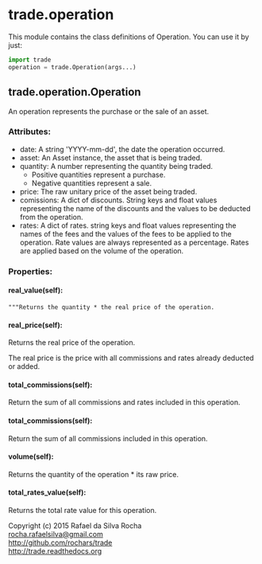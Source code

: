 # trade.operation

This module contains the class definitions of Operation.
You can use it by just:

```python
import trade
operation = trade.Operation(args...)
```


## trade.operation.Operation
An operation represents the purchase or the sale of an asset.

### Attributes:  
+ date: A string 'YYYY-mm-dd', the date the operation occurred.
+ asset: An Asset instance, the asset that is being traded.
+ quantity: A number representing the quantity being traded.
    - Positive quantities represent a purchase.
    - Negative quantities represent a sale.
+ price: The raw unitary price of the asset being traded.
+ comissions: A dict of discounts. String keys and float values
  representing the name of the discounts and the values
  to be deducted from the operation.
+ rates: A dict of rates. string keys and float values
  representing the names of the fees and the values of the
  fees to be applied to the operation. Rate values are always
  represented as a percentage. Rates are applied based on the
  volume of the operation.

### Properties:

#### real_value(self):
    """Returns the quantity * the real price of the operation.

#### real_price(self):
Returns the real price of the operation.

The real price is the price with all commissions and rates
already deducted or added.

#### total_commissions(self):
Return the sum of all commissions and rates included in this operation.

#### total_commissions(self):
Return the sum of all commissions included in this operation.

#### volume(self):
Returns the quantity of the operation * its raw price.

#### total_rates_value(self):
Returns the total rate value for this operation.


Copyright (c) 2015 Rafael da Silva Rocha  
rocha.rafaelsilva@gmail.com  
http://github.com/rochars/trade  
http://trade.readthedocs.org  
